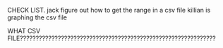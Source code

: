 CHECK LIST.
jack figure out how to get the range in a csv file 
killian is graphing the csv file


WHAT CSV FILE??????????????????????????????????????????????????????????????

    
